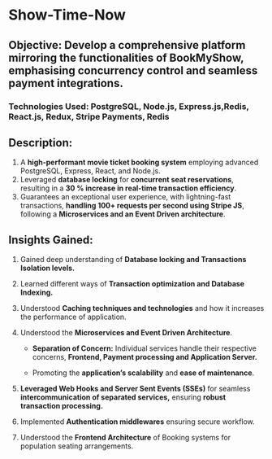 # Show-Time-Now

## Objective: Develop a comprehensive platform mirroring the functionalities of BookMyShow, emphasising concurrency control and seamless payment integrations.

### Technologies Used: PostgreSQL, Node.js, Express.js,Redis, React.js, Redux, Stripe Payments, Redis

## Description:
  1. A **high-performant movie ticket booking system** employing advanced PostgreSQL, Express, React, and Node.js.
  2. Leveraged **database locking** for **concurrent seat reservations**, resulting in a **30 % increase in real-time transaction efficiency**. 
  3. Guarantees an exceptional user experience, with lightning-fast transactions, **handling 100+ requests per second using Stripe JS**, following a **Microservices and an Event Driven architecture**.


## Insights Gained:
  1. Gained deep understanding of **Database locking and Transactions Isolation levels.**
  2. Learned different ways of **Transaction optimization and Database Indexing.**
  3. Understood **Caching techniques and technologies** and how it increases the performance of application.
  4. Understood the **Microservices and Event Driven Architecture**. 

     - **Separation of Concern:** Individual services handle their respective concerns, **Frontend, Payment processing and Application Server.**

     - Promoting the **application’s scalability** and **ease of maintenance**.
  5. **Leveraged Web Hooks and Server Sent Events (SSEs)** for seamless **intercommunication of separated services,** ensuring **robust transaction processing.**
  6. Implemented **Authentication middlewares** ensuring secure workflow.
  7. Understood the **Frontend Architecture** of Booking systems for population seating arrangements.
      
